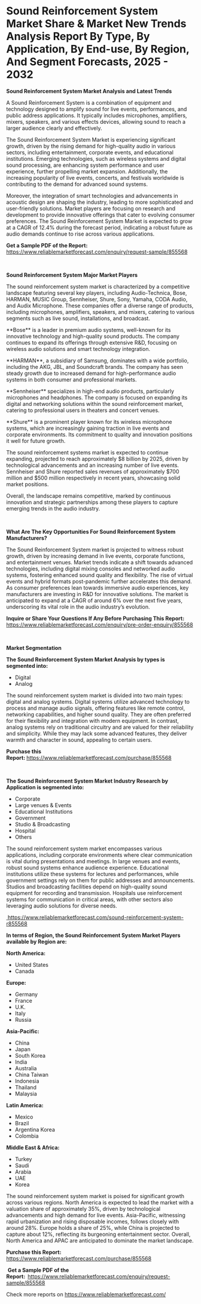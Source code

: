 <p><h1>Sound Reinforcement System Market Share & Market New Trends Analysis Report By Type, By Application, By End-use, By Region, And Segment Forecasts, 2025 - 2032</h1></p><p><strong>Sound Reinforcement System Market Analysis and Latest Trends</strong></p>
<p><p>A Sound Reinforcement System is a combination of equipment and technology designed to amplify sound for live events, performances, and public address applications. It typically includes microphones, amplifiers, mixers, speakers, and various effects devices, allowing sound to reach a larger audience clearly and effectively.</p><p>The Sound Reinforcement System Market is experiencing significant growth, driven by the rising demand for high-quality audio in various sectors, including entertainment, corporate events, and educational institutions. Emerging technologies, such as wireless systems and digital sound processing, are enhancing system performance and user experience, further propelling market expansion. Additionally, the increasing popularity of live events, concerts, and festivals worldwide is contributing to the demand for advanced sound systems.</p><p>Moreover, the integration of smart technologies and advancements in acoustic design are shaping the industry, leading to more sophisticated and user-friendly solutions. Market players are focusing on research and development to provide innovative offerings that cater to evolving consumer preferences. The Sound Reinforcement System Market is expected to grow at a CAGR of 12.4% during the forecast period, indicating a robust future as audio demands continue to rise across various applications.</p></p>
<p><strong>Get a Sample PDF of the Report:&nbsp;</strong> <a href="https://www.reliablemarketforecast.com/enquiry/request-sample/855568?utm_campaign=2200&utm_medium=2&utm_source=Github&utm_content=ia&utm_term=10022025&utm_id=sound-reinforcement-system">https://www.reliablemarketforecast.com/enquiry/request-sample/855568</a></p>
<p>&nbsp;</p>
<p><strong>Sound Reinforcement System Major Market Players</strong></p>
<p><p>The sound reinforcement system market is characterized by a competitive landscape featuring several key players, including Audio-Technica, Bose, HARMAN, MUSIC Group, Sennheiser, Shure, Sony, Yamaha, CODA Audio, and Audix Microphone. These companies offer a diverse range of products, including microphones, amplifiers, speakers, and mixers, catering to various segments such as live sound, installations, and broadcast.</p><p>**Bose** is a leader in premium audio systems, well-known for its innovative technology and high-quality sound products. The company continues to expand its offerings through extensive R&D, focusing on wireless audio solutions and smart technology integration. </p><p>**HARMAN**, a subsidiary of Samsung, dominates with a wide portfolio, including the AKG, JBL, and Soundcraft brands. The company has seen steady growth due to increased demand for high-performance audio systems in both consumer and professional markets.</p><p>**Sennheiser** specializes in high-end audio products, particularly microphones and headphones. The company is focused on expanding its digital and networking solutions within the sound reinforcement market, catering to professional users in theaters and concert venues.</p><p>**Shure** is a prominent player known for its wireless microphone systems, which are increasingly gaining traction in live events and corporate environments. Its commitment to quality and innovation positions it well for future growth.</p><p>The sound reinforcement systems market is expected to continue expanding, projected to reach approximately $8 billion by 2025, driven by technological advancements and an increasing number of live events. Sennheiser and Shure reported sales revenues of approximately $700 million and $500 million respectively in recent years, showcasing solid market positions.</p><p>Overall, the landscape remains competitive, marked by continuous innovation and strategic partnerships among these players to capture emerging trends in the audio industry.</p></p>
<p>&nbsp;</p>
<p><strong>What Are The Key Opportunities For Sound Reinforcement System Manufacturers?</strong></p>
<p><p>The Sound Reinforcement System market is projected to witness robust growth, driven by increasing demand in live events, corporate functions, and entertainment venues. Market trends indicate a shift towards advanced technologies, including digital mixing consoles and networked audio systems, fostering enhanced sound quality and flexibility. The rise of virtual events and hybrid formats post-pandemic further accelerates this demand. As consumer preferences lean towards immersive audio experiences, key manufacturers are investing in R&D for innovative solutions. The market is anticipated to expand at a CAGR of around 6% over the next five years, underscoring its vital role in the audio industry’s evolution.</p></p>
<p><strong>Inquire or Share Your Questions If Any Before Purchasing This Report:</strong> <a href="https://www.reliablemarketforecast.com/enquiry/pre-order-enquiry/855568?utm_campaign=2200&utm_medium=2&utm_source=Github&utm_content=ia&utm_term=10022025&utm_id=sound-reinforcement-system">https://www.reliablemarketforecast.com/enquiry/pre-order-enquiry/855568</a></p>
<p>&nbsp;</p>
<p><strong>Market Segmentation</strong></p>
<p><strong>The Sound Reinforcement System Market Analysis by types is segmented into:</strong></p>
<p><ul><li>Digital</li><li>Analog</li></ul></p>
<p><p>The sound reinforcement system market is divided into two main types: digital and analog systems. Digital systems utilize advanced technology to process and manage audio signals, offering features like remote control, networking capabilities, and higher sound quality. They are often preferred for their flexibility and integration with modern equipment. In contrast, analog systems rely on traditional circuitry and are valued for their reliability and simplicity. While they may lack some advanced features, they deliver warmth and character in sound, appealing to certain users.</p></p>
<p><strong>Purchase this Report:&nbsp;</strong><a href="https://www.reliablemarketforecast.com/purchase/855568?utm_campaign=2200&utm_medium=2&utm_source=Github&utm_content=ia&utm_term=10022025&utm_id=sound-reinforcement-system">https://www.reliablemarketforecast.com/purchase/855568</a></p>
<p>&nbsp;</p>
<p><strong>The Sound Reinforcement System Market Industry Research by Application is segmented into:</strong></p>
<p><ul><li>Corporate</li><li>Large venues & Events</li><li>Educational Institutions</li><li>Government</li><li>Studio & Broadcasting</li><li>Hospital</li><li>Others</li></ul></p>
<p><p>The sound reinforcement system market encompasses various applications, including corporate environments where clear communication is vital during presentations and meetings. In large venues and events, robust sound systems enhance audience experience. Educational institutions utilize these systems for lectures and performances, while government settings rely on them for public addresses and announcements. Studios and broadcasting facilities depend on high-quality sound equipment for recording and transmission. Hospitals use reinforcement systems for communication in critical areas, with other sectors also leveraging audio solutions for diverse needs.</p></p>
<p><a href="https://www.reliablemarketforecast.com/sound-reinforcement-system-r855568?utm_campaign=2200&utm_medium=2&utm_source=Github&utm_content=ia&utm_term=10022025&utm_id=sound-reinforcement-system">&nbsp;https://www.reliablemarketforecast.com/sound-reinforcement-system-r855568</a></p>
<p><strong>In terms of Region, the Sound Reinforcement System Market Players available by Region are:</strong></p>
<p>
    <p> <strong> North America: </strong>
        <ul>
            <li>United States</li>
            <li>Canada</li>
        </ul>
        </p> 
    <p> <strong> Europe: </strong>
        <ul>
            <li>Germany</li>
            <li>France</li>
            <li>U.K.</li>
            <li>Italy</li>
            <li>Russia</li>
        </ul>
        </p> 
    <p> <strong> Asia-Pacific: </strong>
        <ul>
            <li>China</li>
            <li>Japan</li>
            <li>South Korea</li>
            <li>India</li>
            <li>Australia</li>
            <li>China Taiwan</li>
            <li>Indonesia</li>
            <li>Thailand</li>
            <li>Malaysia</li>
        </ul>
        </p> 
    <p> <strong> Latin America: </strong>
        <ul>
            <li>Mexico</li>
            <li>Brazil</li>
            <li>Argentina Korea</li>
            <li>Colombia</li>
        </ul>
        </p> 
    <p> <strong> Middle East & Africa: </strong>
        <ul>
            <li>Turkey</li>
            <li>Saudi</li>
            <li>Arabia</li>
            <li>UAE</li>
            <li>Korea</li>
        </ul>
    </p>
    </p>
<p><p>The sound reinforcement system market is poised for significant growth across various regions. North America is expected to lead the market with a valuation share of approximately 35%, driven by technological advancements and high demand for live events. Asia-Pacific, witnessing rapid urbanization and rising disposable incomes, follows closely with around 28%. Europe holds a share of 25%, while China is projected to capture about 12%, reflecting its burgeoning entertainment sector. Overall, North America and APAC are anticipated to dominate the market landscape.</p></p>
<p><strong>Purchase this Report: </strong><a href="https://www.reliablemarketforecast.com/purchase/855568?utm_campaign=2200&utm_medium=2&utm_source=Github&utm_content=ia&utm_term=10022025&utm_id=sound-reinforcement-system">https://www.reliablemarketforecast.com/purchase/855568</a></p>
<p>&nbsp;<strong>Get a Sample PDF of the Report:&nbsp;&nbsp;</strong><a href="https://www.reliablemarketforecast.com/enquiry/request-sample/855568?utm_campaign=2200&utm_medium=2&utm_source=Github&utm_content=ia&utm_term=10022025&utm_id=sound-reinforcement-system">https://www.reliablemarketforecast.com/enquiry/request-sample/855568</a></p>
<p><strong></strong></p>
<p>Check more reports on <a href="https://www.reliablemarketforecast.com/?utm_campaign=2200&utm_medium=2&utm_source=Github&utm_content=ia&utm_term=10022025&utm_id=sound-reinforcement-system">https://www.reliablemarketforecast.com/</a></p>